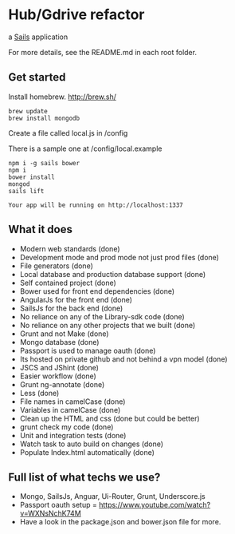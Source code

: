 # Hub/Gdrive refactor

a [Sails](http://sailsjs.org) application

For more details, see the README.md in each root folder.

## Get started

Install homebrew. http://brew.sh/
```
brew update
brew install mongodb
```
Create a file called local.js in /config

There is a sample one at /config/local.example

```
npm i -g sails bower
npm i
bower install
mongod
sails lift

Your app will be running on http://localhost:1337
```

## What it does

- Modern web standards (done)
- Development mode and prod mode not just prod files (done)
- File generators (done)
- Local database and production database support (done)
- Self contained project (done)
- Bower used for front end dependencies (done)
- AngularJs for the front end (done)
- SailsJs for the back end (done)
- No reliance on any of the Library-sdk code (done)
- No reliance on any other projects that we built (done)
- Grunt and not Make (done)
- Mongo database (done)
- Passport is used to manage oauth (done)
- Its hosted on private github and not behind a vpn model (done)
- JSCS and JShint (done)
- Easier workflow (done)
- Grunt ng-annotate (done)
- Less (done)
- File names in camelCase (done)
- Variables in camelCase (done)
- Clean up the HTML and css (done but could be better)
- grunt check my code (done)
- Unit and integration tests (done)
- Watch task to auto build on changes (done)
- Populate Index.html automatically (done)

## Full list of what techs we use?

- Mongo, SailsJs, Anguar, Ui-Router, Grunt, Underscore.js
- Passport oauth setup = https://www.youtube.com/watch?v=WXNsNchK74M
- Have a look in the package.json and bower.json file for more.
